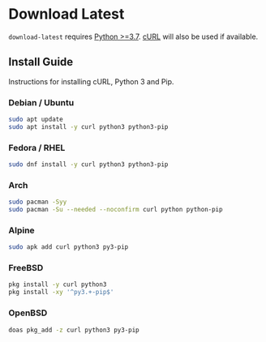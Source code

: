 # Download Latest

`download-latest` requires [Python >=3.7](https://www.python.org/downloads/).
[cURL](https://curl.se/download.html) will also be used if available.

## Install Guide

Instructions for installing cURL, Python 3 and Pip.

### Debian / Ubuntu

```sh
sudo apt update
sudo apt install -y curl python3 python3-pip
```

### Fedora / RHEL

```sh
sudo dnf install -y curl python3 python3-pip
```

### Arch

```sh
sudo pacman -Syy
sudo pacman -Su --needed --noconfirm curl python python-pip
```

### Alpine

```sh
sudo apk add curl python3 py3-pip
```

### FreeBSD

```sh
pkg install -y curl python3
pkg install -xy '^py3.+-pip$'
```

### OpenBSD

```sh
doas pkg_add -z curl python3 py3-pip
```
